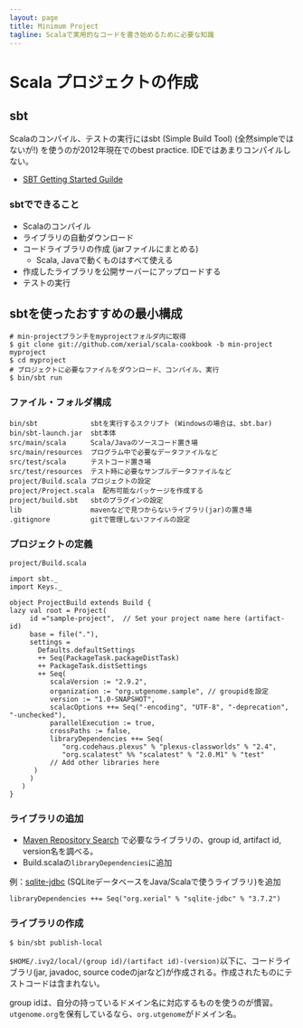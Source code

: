 ---layout: pagetitle: Minimum Projecttagline: Scalaで実用的なコードを書き始めるために必要な知識---# Scala プロジェクトの作成## sbtScalaのコンパイル、テストの実行にはsbt (Simple Build Tool) (全然simpleではないが!) を使うのが2012年現在でのbest practice. IDEではあまりコンパイルしない。* [SBT Getting Started Guilde](https://github.com/harrah/xsbt/wiki/Getting-Started-Welcome) ### sbtでできること* Scalaのコンパイル* ライブラリの自動ダウンロード* コードライブラリの作成 (jarファイルにまとめる)  * Scala, Javaで動くものはすべて使える* 作成したライブラリを公開サーバーにアップロードする* テストの実行## sbtを使ったおすすめの最小構成	# min-projectブランチをmyprojectフォルダ内に取得	$ git clone git://github.com/xerial/scala-cookbook -b min-project myproject	$ cd myproject	# プロジェクトに必要なファイルをダウンロード、コンパイル、実行	$ bin/sbt run### ファイル・フォルダ構成	bin/sbt             sbtを実行するスクリプト (Windowsの場合は、sbt.bar)	bin/sbt-launch.jar  sbt本体	src/main/scala      Scala/Javaのソースコード置き場	src/main/resources  プログラム中で必要なデータファイルなど	src/test/scala      テストコード置き場	src/test/resources  テスト時に必要なサンプルデータファイルなど	project/Build.scala プロジェクトの設定	project/Project.scala  配布可能なパッケージを作成する	project/build.sbt   sbtのプラグインの設定    lib                 mavenなどで見つからないライブラリ(jar)の置き場	.gitignore          gitで管理しないファイルの設定	### プロジェクトの定義```project/Build.scala```	import sbt._	import Keys._	object ProjectBuild extends Build {    lazy val root = Project(         id ="sample-project",  // Set your project name here (artifact-id)         base = file("."),         settings =            Defaults.defaultSettings            ++ Seq(PackageTask.packageDistTask)            ++ PackageTask.distSettings            ++ Seq(           	  scalaVersion := "2.9.2",    	      organization := "org.utgenome.sample", // groupidを設定           	  version := "1.0-SNAPSHOT",           	  scalacOptions ++= Seq("-encoding", "UTF-8", "-deprecation", "-unchecked"),        	  parallelExecution := true,        	  crossPaths := false,           	  libraryDependencies ++= Seq(    	         "org.codehaus.plexus" % "plexus-classworlds" % "2.4",                 "org.scalatest" %% "scalatest" % "2.0.M1" % "test"    	      // Add other libraries here    	  )         )       )    }### ライブラリの追加* [Maven Repository Search](http://search.maven.org/) で必要なライブラリの、group id, artifact id, version名を調べる。* Build.scalaの```libraryDependencies```に追加  例：[sqlite-jdbc](http://www.xerial.org/trac/Xerial/wiki/SQLiteJDBC) (SQLiteデータベースをJava/Scalaで使うライブラリ)を追加		libraryDependencies ++= Seq("org.xerial" % "sqlite-jdbc" % "3.7.2") ### ライブラリの作成	$ bin/sbt publish-local	```$HOME/.ivy2/local/(group id)/(artifact id)-(version)```以下に、コードライブラリ(jar, javadoc, source codeのjarなど)が作成される。作成されたものにテストコードは含まれない。group idは、自分の持っているドメイン名に対応するものを使うのが慣習。```utgenome.org```を保有しているなら、```org.utgenome```がドメイン名。 